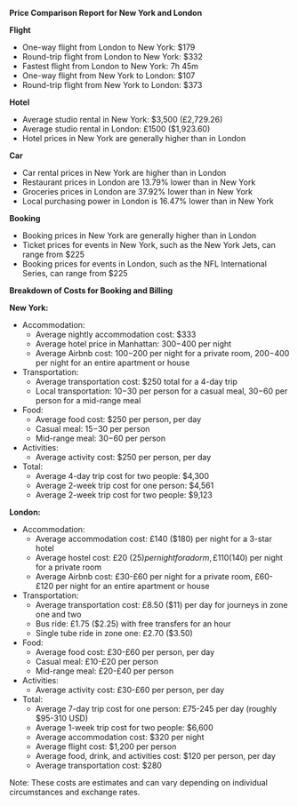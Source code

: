 **Price Comparison Report for New York and London**

**Flight**

* One-way flight from London to New York: $179
* Round-trip flight from London to New York: $332
* Fastest flight from London to New York: 7h 45m
* One-way flight from New York to London: $107
* Round-trip flight from New York to London: $373

**Hotel**

* Average studio rental in New York: $3,500 (£2,729.26)
* Average studio rental in London: £1500 ($1,923.60)
* Hotel prices in New York are generally higher than in London

**Car**

* Car rental prices in New York are higher than in London
* Restaurant prices in London are 13.79% lower than in New York
* Groceries prices in London are 37.92% lower than in New York
* Local purchasing power in London is 16.47% lower than in New York

**Booking**

* Booking prices in New York are generally higher than in London
* Ticket prices for events in New York, such as the New York Jets, can range from $225
* Booking prices for events in London, such as the NFL International Series, can range from $225

**Breakdown of Costs for Booking and Billing**

**New York:**

* Accommodation:
	+ Average nightly accommodation cost: $333
	+ Average hotel price in Manhattan: $300-$400 per night
	+ Average Airbnb cost: $100-$200 per night for a private room, $200-$400 per night for an entire apartment or house
* Transportation:
	+ Average transportation cost: $250 total for a 4-day trip
	+ Local transportation: $10-$30 per person for a casual meal, $30-$60 per person for a mid-range meal
* Food:
	+ Average food cost: $250 per person, per day
	+ Casual meal: $15-$30 per person
	+ Mid-range meal: $30-$60 per person
* Activities:
	+ Average activity cost: $250 per person, per day
* Total:
	+ Average 4-day trip cost for two people: $4,300
	+ Average 2-week trip cost for one person: $4,561
	+ Average 2-week trip cost for two people: $9,123

**London:**

* Accommodation:
	+ Average accommodation cost: £140 ($180) per night for a 3-star hotel
	+ Average hostel cost: £20 ($25) per night for a dorm, £110 ($140) per night for a private room
	+ Average Airbnb cost: £30-£60 per night for a private room, £60-£120 per night for an entire apartment or house
* Transportation:
	+ Average transportation cost: £8.50 ($11) per day for journeys in zone one and two
	+ Bus ride: £1.75 ($2.25) with free transfers for an hour
	+ Single tube ride in zone one: £2.70 ($3.50)
* Food:
	+ Average food cost: £30-£60 per person, per day
	+ Casual meal: £10-£20 per person
	+ Mid-range meal: £20-£40 per person
* Activities:
	+ Average activity cost: £30-£60 per person, per day
* Total:
	+ Average 7-day trip cost for one person: £75-245 per day (roughly $95-310 USD)
	+ Average 1-week trip cost for two people: $6,600
	+ Average accommodation cost: $320 per night
	+ Average flight cost: $1,200 per person
	+ Average food, drink, and activities cost: $120 per person, per day
	+ Average transportation cost: $280

Note: These costs are estimates and can vary depending on individual circumstances and exchange rates.